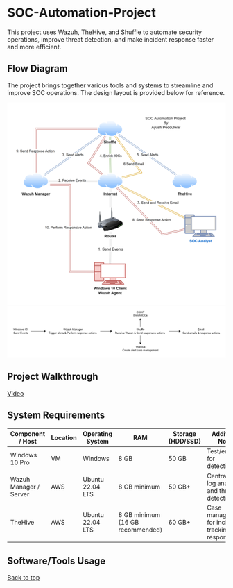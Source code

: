 # SOC-Automation-Project

This project uses Wazuh, TheHive, and Shuffle to automate security operations, improve threat detection, and make incident response faster and more efficient.
<br>

## Flow Diagram
The project brings together various tools and systems to streamline and improve SOC operations. The design layout is provided below for reference.

<img src="https://github.com/AyushPeddulwar/SOC-Automation-Project/blob/main/soc%20flow.png" width=750>
<br>
<img src="https://github.com/AyushPeddulwar/SOC-Automation-Project/blob/main/soc%20flow2.png" width=1000>
<br>

## Project Walkthrough
[Video](<link>)

## System Requirements

| Component / Host       |   Location    | Operating System              | RAM     | Storage (HDD/SSD)     | Additional Notes                                  |
|------------------------|---------------|------------------------------|--------------------------|----------------------|--------------------------------------------------|
| Windows 10 Pro         |   VM          | Windows                      | 8 GB     | 50 GB                                | Test/endpoint for detections                      |
| Wazuh Manager / Server |     AWS       | Ubuntu 22.04 LTS             | 8 GB minimum  | 50 GB+                          | Centralized log analysis and threat detection. |
| TheHive                |     AWS       | Ubuntu 22.04 LTS             | 8 GB minimum (16 GB recommended) | 60 GB+       | Case management for incident tracking and response. |

## Software/Tools Usage



[Back to top](#soc-automation-project)
